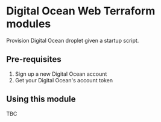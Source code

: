 # Digital Ocean Web Terraform modules

Provision Digital Ocean droplet given a startup script.

## Pre-requisites

1. Sign up a new Digital Ocean account
2. Get your Digital Ocean's account token

## Using this module

TBC
